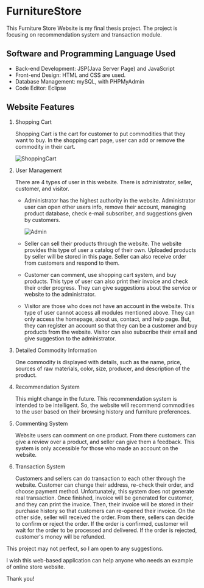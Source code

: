 # FurnitureStore
This Furniture Store Website is my final thesis project. The project is focusing on recommendation system and transaction module. 

## Software and Programming Language Used
* Back-end Development: JSP(Java Server Page) and JavaScript
* Front-end Design: HTML and CSS are used.
* Database Management: mySQL, with PHPMyAdmin
* Code Editor: Eclipse

## Website Features
1. Shopping Cart

   Shopping Cart is the cart for customer to put commodities that they want to buy.
   In the shopping cart page, user can add or remove the commodity in their cart.
   
   ![ShoppingCart](Snapshots/shoppingcart.jpg)

2. User Management

   There are 4 types of user in this website. There is administrator, seller, customer, and visitor.
   - Administrator has the highest authority in the website. Administrator user can open other users info,
     remove their account, managing product database, check e-mail subscriber, and suggestions given by customers.
     
     ![Admin](Snapshots/adminpage.jpg)
     
   - Seller can sell their products through the website. The website provides this type of user a catalog of their own.
     Uploaded products by seller will be stored in this page. Seller can also receive order from customers and respond to them.
   - Customer can comment, use shopping cart system, and buy products. This type of user can also print their invoice and check
     their order progress. They can give suggestions about the service or website to the administrator.
   - Visitor are those who does not have an account in the website. This type of user cannot access all modules mentioned above.
     They can only access the homepage, about us, contact, and help page. But, they can register an account so that they can be
     a customer and buy products from the website. Visitor can also subscribe their email and give suggestion to the administrator.

3. Detailed Commodity Information

   One commodity is displayed with details, such as the name, price, sources of raw materials, color, size, producer,
   and description of the product.

4. Recommendation System

   This might change in the future. This recommendation system is intended to be intelligent. So, the website will recommend
   commodities to the user based on their browsing history and furniture preferences.

5. Commenting System

   Website users can comment on one product. From there customers can give a review over a product, and seller can give them
   a feedback. This system is only accessible for those who made an account on the website.

6. Transaction System

   Customers and sellers can do transaction to each other through the website. Customer can change their address, re-check their
   order, and choose payment method. Unfortunately, this system does not generate real transaction. Once finished, invoice will
   be generated for customer, and they can print the invoice. Then, their invoice will be stored in their purchase history so that
   customers can re-opened their invoice. On the other side, seller will received the order. From there, sellers can decide to 
   confirm or reject the order. If the order is confirmed, customer will wait for the order to be processed and delivered. If the
   order is rejected, customer's money will be refunded.

This project may not perfect, so I am open to any suggestions.

I wish this web-based application can help anyone who needs an example of online store website.

Thank you!
